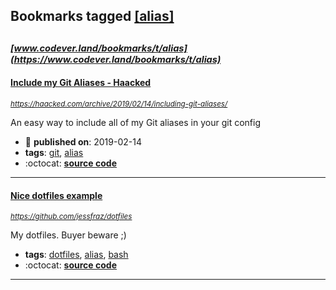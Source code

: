 ## Bookmarks tagged [[alias]](https://www.codever.land/search?q=[alias])

_<sup><sup>[www.codever.land/bookmarks/t/alias](https://www.codever.land/bookmarks/t/alias)</sup></sup>_
---
#### [Include my Git Aliases - Haacked](https://haacked.com/archive/2019/02/14/including-git-aliases/)
_<sup>https://haacked.com/archive/2019/02/14/including-git-aliases/</sup>_

An easy way to include all of my Git aliases in your git config
* :calendar: **published on**: 2019-02-14
* **tags**: [git](../tagged/git.md), [alias](../tagged/alias.md)
* :octocat: **[source code](https://github.com/haacked/dotfiles)**
---
#### [Nice dotfiles example](https://github.com/jessfraz/dotfiles)
_<sup>https://github.com/jessfraz/dotfiles</sup>_

My dotfiles. Buyer beware ;)
* **tags**: [dotfiles](../tagged/dotfiles.md), [alias](../tagged/alias.md), [bash](../tagged/bash.md)
* :octocat: **[source code](https://github.com/jessfraz/dotfiles)**
---
